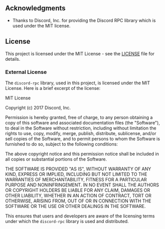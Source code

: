 ## Acknowledgments

- Thanks to Discord, Inc. for providing the Discord RPC library which is used under the MIT license.

## License

This project is licensed under the MIT License - see the [LICENSE](LICENSE.md) file for details.

### External License

The `discord-rpc` library, used in this project, is licensed under the MIT License. Here is a brief excerpt of the license:

MIT License

Copyright (c) 2017 Discord, Inc.

Permission is hereby granted, free of charge, to any person obtaining a copy
of this software and associated documentation files (the "Software"), to deal
in the Software without restriction, including without limitation the rights
to use, copy, modify, merge, publish, distribute, sublicense, and/or sell
copies of the Software, and to permit persons to whom the Software is
furnished to do so, subject to the following conditions:

The above copyright notice and this permission notice shall be included in all
copies or substantial portions of the Software.

THE SOFTWARE IS PROVIDED "AS IS", WITHOUT WARRANTY OF ANY KIND, EXPRESS OR
IMPLIED, INCLUDING BUT NOT LIMITED TO THE WARRANTIES OF MERCHANTABILITY,
FITNESS FOR A PARTICULAR PURPOSE AND NONINFRINGEMENT. IN NO EVENT SHALL THE
AUTHORS OR COPYRIGHT HOLDERS BE LIABLE FOR ANY CLAIM, DAMAGES OR OTHER
LIABILITY, WHETHER IN AN ACTION OF CONTRACT, TORT OR OTHERWISE, ARISING FROM,
OUT OF OR IN CONNECTION WITH THE SOFTWARE OR THE USE OR OTHER DEALINGS IN THE
SOFTWARE.

This ensures that users and developers are aware of the licensing terms under which the `discord-rpc` library is used and distributed.

